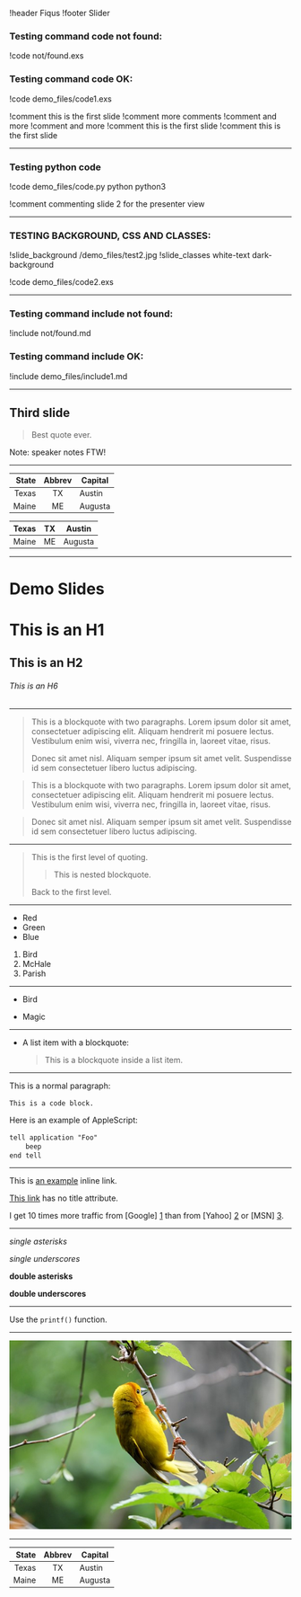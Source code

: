 !header Fiqus
!footer Slider

### Testing command code not found:
!code not/found.exs

### Testing command code OK:

!code demo_files/code1.exs

!comment this is the first slide
!comment more comments
!comment and more
!comment and more 
!comment this is the first slide
!comment this is the first slide

---

### Testing python code

!code demo_files/code.py python python3

!comment commenting slide 2 for the presenter view

---

### TESTING BACKGROUND, CSS AND CLASSES:
!slide_background /demo_files/test2.jpg
!slide_classes white-text dark-background

!code demo_files/code2.exs

---

### Testing command include not found:
!include not/found.md

### Testing command include OK:
!include demo_files/include1.md

---

## Third slide

> Best quote ever.

Note: speaker notes FTW!

---

State | Abbrev | Capital
----: | :----: | -------
Texas | TX     | Austin
Maine | ME     | Augusta

| Texas | TX     | Austin  |
|-------|--------|---------|
| Maine | ME     | Augusta |    
---

# Demo Slides


# This is an H1

## This is an H2

###### This is an H6

---

> This is a blockquote with two paragraphs. Lorem ipsum dolor sit amet,
> consectetuer adipiscing elit. Aliquam hendrerit mi posuere lectus.
> Vestibulum enim wisi, viverra nec, fringilla in, laoreet vitae, risus.
> 
> Donec sit amet nisl. Aliquam semper ipsum sit amet velit. Suspendisse
> id sem consectetuer libero luctus adipiscing.


> This is a blockquote with two paragraphs. Lorem ipsum dolor sit amet,
consectetuer adipiscing elit. Aliquam hendrerit mi posuere lectus.
Vestibulum enim wisi, viverra nec, fringilla in, laoreet vitae, risus.

> Donec sit amet nisl. Aliquam semper ipsum sit amet velit. Suspendisse
id sem consectetuer libero luctus adipiscing.


---

> This is the first level of quoting.
>
> > This is nested blockquote.
>
> Back to the first level.

---

*   Red
*   Green
*   Blue

1.  Bird
2.  McHale
3.  Parish

---

*   Bird

*   Magic


---

*   A list item with a blockquote:

    > This is a blockquote
    > inside a list item.
                                                                             
---

This is a normal paragraph:

    This is a code block.

Here is an example of AppleScript:

    tell application "Foo"
        beep
    end tell

---

This is [an example](http://example.com/ "Title") inline link.

[This link](http://example.net/) has no title attribute.

I get 10 times more traffic from [Google] [1] than from
[Yahoo] [2] or [MSN] [3].

  [1]: http://google.com/        "Google"
  [2]: http://search.yahoo.com/  "Yahoo Search"
  [3]: http://search.msn.com/    "MSN Search"
  
---

*single asterisks*

_single underscores_

**double asterisks**

__double underscores__

---

Use the `printf()` function.

---

![Image](/demo_files/test.jpeg)

---
    
State | Abbrev | Capital
----: | :----: | -------
Texas | TX     | Austin
Maine | ME     | Augusta
    

